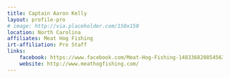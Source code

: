 ```yaml
---
title: Captain Aaron Kelly
layout: profile-pro
# image: http://via.placeholder.com/150x150
location: North Carolina
affiliates: Meat Hog Fishing
irt-affiliation: Pro Staff
links:
    facebook: https://www.facebook.com/Meat-Hog-Fishing-1483368208545630/
    website: http://www.meathogfishing.com/
---
```

